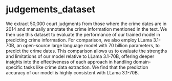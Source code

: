 # judgements_dataset
We  extract 50,000 court judgments from those where the crime dates are in 2014 and manually annotate the crime information mentioned in the text. We then use this dataset to evaluate the performance of our trained model in predicting crime information. For comparison, we also employ LLama 3.1-70B, an open-source large language model with 70 billion parameters, to predict the crime dates. This comparison allows us to evaluate the strengths and limitations of our model relative to LLama 3.1-70B, offering deeper insights into the effectiveness of each approach in handling domain-specific tasks like crime data extraction. We find that the prediction accuracy of our model is highly consistent with LLama 3.1-70B.


